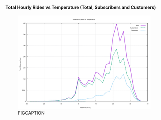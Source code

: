 #### Total Hourly Rides vs Temperature (Total, Subscribers and Customers) 

<figure class="float-right">
  <a href="../images/total_hourly_rides_vs_temp_2_total_subs_cust.svg" target="_blank" title="Select image to open full sized chart">
  <img src="../images/total_hourly_rides_vs_temp_2_total_subs_cust.svg" alt="ALT_TEXT">
  </a>
  <figcaption>
  FIGCAPTION
  </figcaption>
</figure>


<br style="clear: both;"></br>

